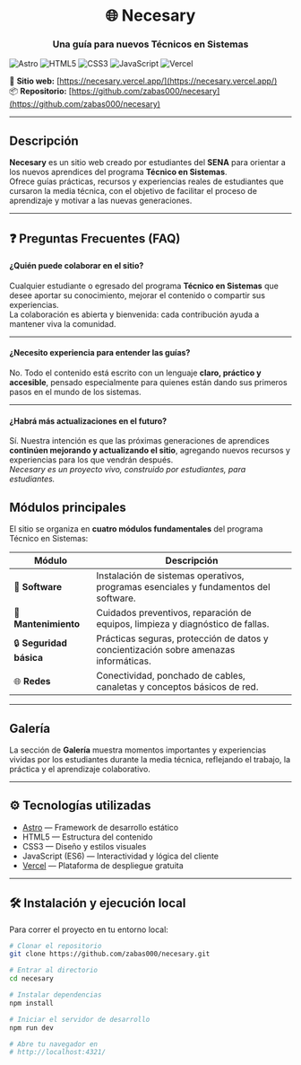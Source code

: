 
<h1 align="center">🌐 Necesary</h1>
<h3 align="center">Una guía para nuevos Técnicos en Sistemas</h3>

![Astro](https://img.shields.io/badge/Astro-FF5D01?style=for-the-badge&logo=astro&logoColor=white)
![HTML5](https://img.shields.io/badge/HTML5-E34F26?style=for-the-badge&logo=html5&logoColor=white)
![CSS3](https://img.shields.io/badge/CSS3-1572B6?style=for-the-badge&logo=css3&logoColor=white)
![JavaScript](https://img.shields.io/badge/JavaScript-F7DF1E?style=for-the-badge&logo=javascript&logoColor=black)
![Vercel](https://img.shields.io/badge/Deploy-Vercel-black?style=for-the-badge&logo=vercel)

🔗 **Sitio web:** [https://necesary.vercel.app/](https://necesary.vercel.app/)  
📦 **Repositorio:** [https://github.com/zabas000/necesary](https://github.com/zabas000/necesary)

</div>

---

##  Descripción

**Necesary** es un sitio web creado por estudiantes del **SENA** para orientar a los nuevos aprendices del programa **Técnico en Sistemas**.  
Ofrece guías prácticas, recursos y experiencias reales de estudiantes que cursaron la media técnica, con el objetivo de facilitar el proceso de aprendizaje y motivar a las nuevas generaciones.

---

## ❓ Preguntas Frecuentes (FAQ)

####  ¿Quién puede colaborar en el sitio?

Cualquier estudiante o egresado del programa **Técnico en Sistemas** que desee aportar su conocimiento, mejorar el contenido o compartir sus experiencias.  
La colaboración es abierta y bienvenida: cada contribución ayuda a mantener viva la comunidad.

---

####  ¿Necesito experiencia para entender las guías?

No. Todo el contenido está escrito con un lenguaje **claro, práctico y accesible**, pensado especialmente para quienes están dando sus primeros pasos en el mundo de los sistemas.

---

####  ¿Habrá más actualizaciones en el futuro?

Sí. Nuestra intención es que las próximas generaciones de aprendices **continúen mejorando y actualizando el sitio**, agregando nuevos recursos y experiencias para los que vendrán después.  
*Necesary es un proyecto vivo, construido por estudiantes, para estudiantes.*

##  Módulos principales

El sitio se organiza en **cuatro módulos fundamentales** del programa Técnico en Sistemas:

| Módulo | Descripción |
|--------|--------------|
| 💾 **Software** | Instalación de sistemas operativos, programas esenciales y fundamentos del software. |
| 🧰 **Mantenimiento** | Cuidados preventivos, reparación de equipos, limpieza y diagnóstico de fallas. |
| 🔒 **Seguridad básica** | Prácticas seguras, protección de datos y concientización sobre amenazas informáticas. |
| 🌐 **Redes** | Conectividad, ponchado de cables, canaletas y conceptos básicos de red. |

---

##  Galería

 La sección de **Galería** muestra momentos importantes y experiencias vividas por los estudiantes durante la media técnica, reflejando el trabajo, la práctica y el aprendizaje colaborativo.

---

## ⚙️ Tecnologías utilizadas

-  [Astro](https://astro.build/) — Framework de desarrollo estático  
-  HTML5 — Estructura del contenido  
-  CSS3 — Diseño y estilos visuales  
-  JavaScript (ES6) — Interactividad y lógica del cliente  
-  [Vercel](https://vercel.com/) — Plataforma de despliegue gratuita  

---

## 🛠️ Instalación y ejecución local

Para correr el proyecto en tu entorno local:

```bash
# Clonar el repositorio
git clone https://github.com/zabas000/necesary.git

# Entrar al directorio
cd necesary

# Instalar dependencias
npm install

# Iniciar el servidor de desarrollo
npm run dev

# Abre tu navegador en
# http://localhost:4321/
